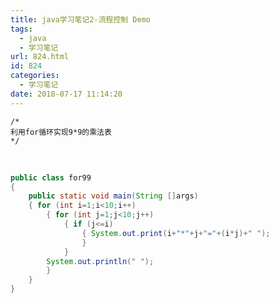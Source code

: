 ```yaml
---
title: java学习笔记2-流程控制 Demo
tags:
  - java
  - 学习笔记
url: 824.html
id: 824
categories:
  - 学习笔记
date: 2018-07-17 11:14:20
---
```


    /*
    利用for循环实现9*9的乘法表
    */


​    
```java
public class for99
{
	public static void main(String []args)
	{ for (int i=1;i<10;i++)
		{ for (int j=1;j<10;j++)
			{ if (j<=i)
				{ System.out.print(i+"*"+j+"="+(i*j)+" ");
				}
			}
		System.out.println(" ");
		}
	}
}
```
